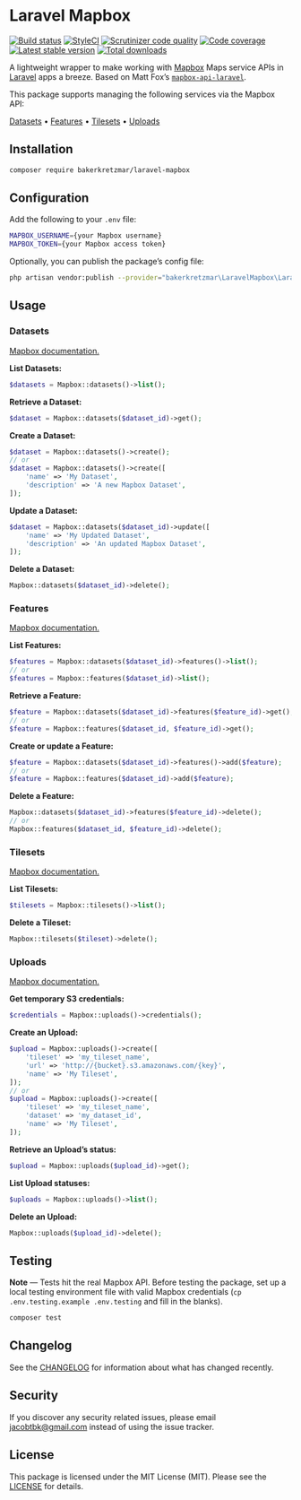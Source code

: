Laravel Mapbox
==============

[![Build status](https://travis-ci.org/bakerkretzmar/laravel-mapbox.svg?branch=master)](https://travis-ci.org/bakerkretzmar/laravel-mapbox)
[![StyleCI](https://github.styleci.io/repos/192925375/shield?branch=master&style=flat)](https://github.styleci.io/repos/192925375)
[![Scrutinizer code quality](https://scrutinizer-ci.com/g/bakerkretzmar/laravel-mapbox/badges/quality-score.png?b=master)](https://scrutinizer-ci.com/g/bakerkretzmar/laravel-mapbox/?branch=master)
[![Code coverage](https://scrutinizer-ci.com/g/bakerkretzmar/laravel-mapbox/badges/coverage.png?b=master)](https://scrutinizer-ci.com/g/bakerkretzmar/laravel-mapbox/?branch=master)
[![Latest stable version](https://img.shields.io/packagist/v/bakerkretzmar/laravel-mapbox.svg?style=flat)](https://packagist.org/packages/bakerkretzmar/laravel-mapbox)
[![Total downloads](https://img.shields.io/packagist/dt/bakerkretzmar/laravel-mapbox.svg?style=flat)](https://packagist.org/packages/bakerkretzmar/laravel-mapbox)

A lightweight wrapper to make working with [Mapbox](https://docs.mapbox.com/api/maps) Maps service APIs in [Laravel](https://laravel.com) apps a breeze. Based on Matt Fox’s [`mapbox-api-laravel`](https://github.com/BlueVertex/mapbox-api-laravel).

This package supports managing the following services via the Mapbox API:

[Datasets](#datasets) • [Features](#features) • [Tilesets](#tilesets) • [Uploads](#uploads)

Installation
------------

```bash
composer require bakerkretzmar/laravel-mapbox
```

Configuration
-------------

Add the following to your `.env` file:

```bash
MAPBOX_USERNAME={your Mapbox username}
MAPBOX_TOKEN={your Mapbox access token}
```

Optionally, you can publish the package’s config file:

```bash
php artisan vendor:publish --provider="bakerkretzmar\LaravelMapbox\LaravelMapboxServiceProvider"
```

Usage
-----

### Datasets

[Mapbox documentation.](https://docs.mapbox.com/api/maps/#datasets)

**List Datasets:**

```php
$datasets = Mapbox::datasets()->list();
```

**Retrieve a Dataset:**

```php
$dataset = Mapbox::datasets($dataset_id)->get();
```

**Create a Dataset:**

```php
$dataset = Mapbox::datasets()->create();
// or
$dataset = Mapbox::datasets()->create([
    'name' => 'My Dataset',
    'description' => 'A new Mapbox Dataset',
]);
```

**Update a Dataset:**

```php
$dataset = Mapbox::datasets($dataset_id)->update([
    'name' => 'My Updated Dataset',
    'description' => 'An updated Mapbox Dataset',
]);
```

**Delete a Dataset:**

```php
Mapbox::datasets($dataset_id)->delete();
```

### Features

[Mapbox documentation.](https://docs.mapbox.com/api/maps/#list-features)

**List Features:**

```php
$features = Mapbox::datasets($dataset_id)->features()->list();
// or
$features = Mapbox::features($dataset_id)->list();
```

**Retrieve a Feature:**

```php
$feature = Mapbox::datasets($dataset_id)->features($feature_id)->get();
// or
$feature = Mapbox::features($dataset_id, $feature_id)->get();
```

**Create or update a Feature:**

```php
$feature = Mapbox::datasets($dataset_id)->features()->add($feature);
// or
$feature = Mapbox::features($dataset_id)->add($feature);
```

**Delete a Feature:**

```php
Mapbox::datasets($dataset_id)->features($feature_id)->delete();
// or
Mapbox::features($dataset_id, $feature_id)->delete();
```

### Tilesets

[Mapbox documentation.](https://docs.mapbox.com/api/maps/#tilesets)

**List Tilesets:**

```php
$tilesets = Mapbox::tilesets()->list();
```

**Delete a Tileset:**

```php
Mapbox::tilesets($tileset)->delete();
```

### Uploads

[Mapbox documentation.](https://docs.mapbox.com/api/maps/#uploads)

**Get temporary S3 credentials:**

```php
$credentials = Mapbox::uploads()->credentials();
```

**Create an Upload:**

```php
$upload = Mapbox::uploads()->create([
    'tileset' => 'my_tileset_name',
    'url' => 'http://{bucket}.s3.amazonaws.com/{key}',
    'name' => 'My Tileset',
]);
// or
$upload = Mapbox::uploads()->create([
    'tileset' => 'my_tileset_name',
    'dataset' => 'my_dataset_id',
    'name' => 'My Tileset',
]);
```

**Retrieve an Upload’s status:**

```php
$upload = Mapbox::uploads($upload_id)->get();
```

**List Upload statuses:**

```php
$uploads = Mapbox::uploads()->list();
```

**Delete an Upload:**

```php
Mapbox::uploads($upload_id)->delete();
```

Testing
-------

**Note** — Tests hit the real Mapbox API. Before testing the package, set up a local testing environment file with valid Mapbox credentials (`cp .env.testing.example .env.testing` and fill in the blanks).

```bash
composer test
```

Changelog
---------

See the [CHANGELOG](CHANGELOG.md) for information about what has changed recently.

Security
--------

If you discover any security related issues, please email <jacobtbk@gmail.com> instead of using the issue tracker.

License
-------

This package is licensed under the MIT License (MIT). Please see the [LICENSE](LICENSE.md) for details.

